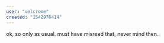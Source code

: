 ```yaml
---
user: "velcrome"
created: "1542976414"
---
```


ok, so only as usual. must have misread that, never mind then.
